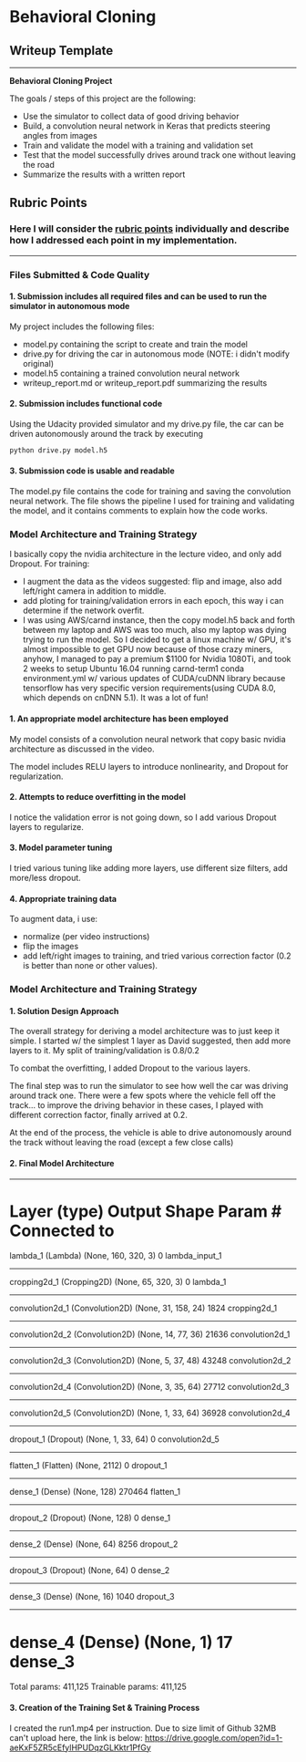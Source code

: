 # **Behavioral Cloning** 

## Writeup Template

---

**Behavioral Cloning Project**

The goals / steps of this project are the following:
* Use the simulator to collect data of good driving behavior
* Build, a convolution neural network in Keras that predicts steering angles from images
* Train and validate the model with a training and validation set
* Test that the model successfully drives around track one without leaving the road
* Summarize the results with a written report

## Rubric Points
### Here I will consider the [rubric points](https://review.udacity.com/#!/rubrics/432/view) individually and describe how I addressed each point in my implementation.  

---
### Files Submitted & Code Quality

#### 1. Submission includes all required files and can be used to run the simulator in autonomous mode

My project includes the following files:
* model.py containing the script to create and train the model
* drive.py for driving the car in autonomous mode (NOTE: i didn't modify original)
* model.h5 containing a trained convolution neural network 
* writeup_report.md or writeup_report.pdf summarizing the results

#### 2. Submission includes functional code
Using the Udacity provided simulator and my drive.py file, the car can be driven autonomously around the track by executing 
```sh
python drive.py model.h5
```

#### 3. Submission code is usable and readable

The model.py file contains the code for training and saving the convolution neural network. The file shows the pipeline I used for training and validating the model, and it contains comments to explain how the code works.

### Model Architecture and Training Strategy
I basically copy the nvidia architecture in the lecture video, and only add Dropout.
For training:
- I augment the data as the videos suggested: flip and image, also add left/right camera in addition to middle.
- add ploting for training/validation errors in each epoch, this way i can determine if the network overfit.
- I was using AWS/carnd instance, then the copy model.h5 back and forth between my laptop and AWS was too much, also my laptop was dying trying to run the model. So I decided to get a linux machine w/ GPU, it's almost impossible to get GPU now because of those crazy miners, anyhow, I managed to pay a premium $1100 for Nvidia 1080Ti, and took 2 weeks to setup Ubuntu 16.04 running carnd-term1 conda environment.yml w/ various updates of CUDA/cuDNN library because tensorflow has very specific version requirements(using CUDA 8.0, which depends on cnDNN 5.1). It was a lot of fun!

#### 1. An appropriate model architecture has been employed

My model consists of a convolution neural network that copy basic nvidia architecture as discussed in the video.

The model includes RELU layers to introduce nonlinearity, and Dropout for regularization.


#### 2. Attempts to reduce overfitting in the model

I notice the validation error is not going down, so I add various Dropout layers to regularize.

#### 3. Model parameter tuning
I tried various tuning like adding more layers, use different size filters, add more/less dropout.

#### 4. Appropriate training data
To augment data, i use:
- normalize (per video instructions)
- flip the images
- add left/right images to training, and tried various correction factor (0.2 is better than none or other values).

### Model Architecture and Training Strategy

#### 1. Solution Design Approach

The overall strategy for deriving a model architecture was to just keep it simple. I started w/ the simplest 1 layer as
David suggested, then add more layers to it.
My split of training/validation is 0.8/0.2

To combat the overfitting, I added Dropout to the various layers.

The final step was to run the simulator to see how well the car was driving around track one. There were a few spots where the vehicle fell off the track... to improve the driving behavior in these cases, I played with different correction factor, finally arrived at 0.2.

At the end of the process, the vehicle is able to drive autonomously around the track without leaving the road (except a few close calls)

#### 2. Final Model Architecture

____________________________________________________________________________________________________
Layer (type)                     Output Shape          Param #     Connected to                     
====================================================================================================
lambda_1 (Lambda)                (None, 160, 320, 3)   0           lambda_input_1            
____________________________________________________________________________________________________
cropping2d_1 (Cropping2D)        (None, 65, 320, 3)    0           lambda_1              
____________________________________________________________________________________________________
convolution2d_1 (Convolution2D)  (None, 31, 158, 24)   1824        cropping2d_1             
____________________________________________________________________________________________________
convolution2d_2 (Convolution2D)  (None, 14, 77, 36)    21636       convolution2d_1          
____________________________________________________________________________________________________
convolution2d_3 (Convolution2D)  (None, 5, 37, 48)     43248       convolution2d_2          
____________________________________________________________________________________________________
convolution2d_4 (Convolution2D)  (None, 3, 35, 64)     27712       convolution2d_3        
____________________________________________________________________________________________________
convolution2d_5 (Convolution2D)  (None, 1, 33, 64)     36928       convolution2d_4           
____________________________________________________________________________________________________
dropout_1 (Dropout)              (None, 1, 33, 64)     0           convolution2d_5           
____________________________________________________________________________________________________
flatten_1 (Flatten)              (None, 2112)          0           dropout_1                  
____________________________________________________________________________________________________
dense_1 (Dense)                  (None, 128)           270464      flatten_1                 
____________________________________________________________________________________________________
dropout_2 (Dropout)              (None, 128)           0           dense_1                   
____________________________________________________________________________________________________
dense_2 (Dense)                  (None, 64)            8256        dropout_2                  
____________________________________________________________________________________________________
dropout_3 (Dropout)              (None, 64)            0           dense_2                   
____________________________________________________________________________________________________
dense_3 (Dense)                  (None, 16)            1040        dropout_3                 
____________________________________________________________________________________________________
dense_4 (Dense)                  (None, 1)             17          dense_3                
====================================================================================================
Total params: 411,125
Trainable params: 411,125


#### 3. Creation of the Training Set & Training Process

I created the run1.mp4 per instruction. Due to size limit of Github 32MB can't upload here, the link is below:
https://drive.google.com/open?id=1-aeKxF5ZR5cEfylHPUDqzGLKktr1PfGy

